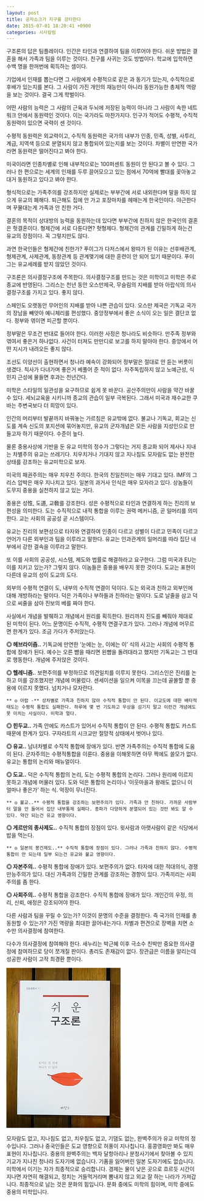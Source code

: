 ```yaml
---
layout: post
title: 공자쇼크가 지구를 강타한다
date: 2015-07-01 18:20:41 +0900
categories: 시사칼럼
---
```

구조론의 답은 팀플레이다. 인간은 타인과 연결하여 팀을 이루어야 한다. 쉬운 방법은 결혼을 해서 가족과 팀을 이루는 것이다. 친구를 사귀는 것도 방법이다. 학교에 입학하면 수백 명을 한꺼번에 획득하는 셈이다. 

  


기업에서 인재를 뽑는다면 그 사람에게 수평적으로 같은 과 동기가 있는지, 수직적으로 후배가 있는지를 본다. 그 사람이 가진 개인의 재능만이 아니라 동원가능한 총체적 역량을 보는 것이다. 결국 그게 학벌이다. 

  


어떤 사람의 능력은 그 사람의 근육과 두뇌에 저장된 능력이 아니라 그 사람이 속한 네트워크 안에서 동원력인 것이다. 이는 국가라도 마찬가지다. 인구가 적어도 수평적, 수직적 동원력이 있으면 국력이 센 것이다. 

  


수평적 동원력은 외교력이고, 수직적 동원력은 국가의 내부가 인종, 민족, 성별, 사투리, 계급, 지역색 등으로 분열되지 않고 통합되어 있는지를 보는 것이다. 차별이 만연한 국가라면 동원력은 떨어진다고 봐야 한다. 

  


미국이라면 인종차별로 인해 내부적으로는 100퍼센트 동원이 안 된다고 볼 수 있다. 그러나 한 편으로는 세계의 인재를 두루 끌어모으고 있는 점에서 70억에 빨대를 꽂아놓고 대거 동원하고 있다고 봐야 한다. 

  


형식적으로는 가족주의를 강조하지만 실제로는 부부간에 서로 내외한다며 말을 하지 않으게 유교의 폐해다. 퇴근해도 집에 안 가고 포장마차를 헤매는게 한국인이다. 야근한다며 꾸물대는게 가족과 안 친한 거다. 

  


결혼의 목적이 상대방의 능력을 동원하는데 있다면 부부간에 친하지 않은 한국인의 결혼은 헛결혼이다. 형제간에 서로 다툰다면? 헛형제다. 형제간의 관계를 긴밀하게 하는건 유교의 장점이다. 꼭 그렇지만도 않다. 

  


과연 한국인들은 형제간에 친한가? 푸이그가 다저스에서 왕따가 된 이유는 선후배관계, 형제관계, 사제관계, 동창관계 등 관계맺기에 대한 훈련이 안 되어 있기 때문이다. 푸이그는 유교세례를 받지 않았던 것이다. 

  


구조론은 의사결정구조에 주목한다. 의사결정구조를 만드는 것은 미학이고 미학은 주로 종교에 반영된다. 그리스는 천년 동안 오스만제국, 무슬림의 지배를 받아 아랍식의 의사결정구조를 가지고 있다. 좋지 않다. 

  


스페인도 오랫동안 무어인의 지배를 받아 나쁜 관습이 있다. 오스만 제국은 기독교 국가의 장남을 빼앗아 예니체리를 편성했다. 중앙정부에서 좋은 소식이 오는 일은 결단코 없다. 정부와 엮이면 피곤할 뿐이다. 

  


정부말은 무조건 반대로 들어야 한다. 이러한 사정은 청나라도 비슷하다. 만주족 정부와 엮여서 좋은거 하나없다. 사건이 터져도 만만디로 보고를 하지 말아야 한다. 중앙에서 어떤 지시가 내려오든 좋지 않다. 

  


조선도 이양선이 출현하면서 청나라 예속이 강화되어 정부말은 절대로 안 듣는 버릇이 생겼다. 칙사가 다녀가며 좋은거 베풀어 준 적이 없다. 자주독립하지 않고 노예근성, 식민지 근성에 물들면 후과는 천년간다. 

  


미학은 스타일의 일관성을 요구하므로 쉽게 못 바꾼다. 공산주의만이 사람을 약간 바꿀 수 있다. 세뇌교육을 시키니까 종교의 관습이 일부 극복된다. 그래서 미국과 재수교한 쿠바는 주변국보다 더 희망이 있다. 

  


인간의 머리부터 발끝까지 바꿔놓는 가르침은 유교밖에 없다. 불교나 기독교, 회교는 신도를 계속 신도의 포지션에 묶어놓지만, 유교의 군자개념은 모든 사람을 지성인으로 만들고자 하기 때문이다. 수준이 높다. 

  


물론 중용사상에 기반을 둔 유교 미학의 정수가 그렇다는 거지 종교화 되어 제사나 지내는 차별주의 유교는 쓰레기다. 치우치거나 기대지 않고 지나침도 모자람도 없는 완전한 상태를 강조하는 유교미학으로 보자. 

  


미국의 패권주의는 매우 치우친 주의다. 한국의 친일친미는 매우 기대고 있다. IMF의 그리스 압박은 매우 지나치고 있다. 일본의 과거사 인식은 매우 모자라고 있다. 상놈들이 도무지 중용을 실천하지 않고 있는 거다. 

  


중용은 성性, 도道, 교敎를 강조한다. 성은 수평적으로 타인과 연결하게 하는 진리의 보편성을 의미한다. 도는 수직적으로 내적 통합을 이루는 권력 메커니즘, 곧 일머리를 의미한다. 교는 사회의 공공성 곧 시스템이다. 

  


유교는 진리의 보편성으로 타자와 연결하여 인종이 다르고 성별이 다르고 민족이 다르고 언어가 다른 외부인과 팀을 이루라고 말한다. 유교는 인과관계의 일머리를 따라 집단 내부에서 강한 결속을 이루라고 말한다. 

  


또 이를 사회의 공공성, 시스템, 제도와 법률로 해결하라고 요구한다. 그럼 미국과 EU는 이를 지키고 있는가? 그렇지 않다. 이놈들은 중용을 배우지 못한 것이다. 도교는 표현이 다른데 유교의 성이 도교의 도다. 

  


외부의 수평적 연결이 도, 내부의 수직적 연결이 덕이다. 도는 외국과 친하고 외부인에 대해 개방하라는 말이다. 덕은 가족이나 부하들과 친하라는 말이다. 도로 날줄을 삼고 덕으로 씨줄을 삼아 진보의 베를 짜야 한다. 

  


사실에서 개념을 발췌하고 개념에서 원리를 획득한다. 원리까지 진도를 빼줘야 제대로 된 미학이 된다. 어느 문명이든 수직적, 수평적 연결구조가 있다. 그러나 개념에 머무르면 한계가 있다. 조금 가다가 주저앉는다. 

  


**◎ 헤브라이즘..** 기독교에 만연한 ‘눈에는 눈, 이에는 이’ 식의 사고는 사회의 수평적 통합에 장애가 된다. 예수는 오른 뺨을 때리면 왼뺨을 돌려대라고 했지만 기독교는 그 반대로 행동한다. 개념에 주저앉은 것이다. 

  


**◎ 헬레니즘.**. 보편주의를 부정하므로 의견일치를 이루지 못한다. 그리스인은 진리를 논하고 미를 강조했지만 개념에 머물렀다. 센세이션을 일으켜 이목을 끄는데 골몰할 뿐 중용에 이르지 못했다. 넘치거나 모자란다. 

  


 
    ** ◎ 아랍 -** 성차별로 가족과 친하지 않아 수직적 통합이 안 된다. 이교도에 대한 배타적 태도는 수평적 통합도 실패한다. 하루에 몇 번 기도하고 우상을 섬기지 말고 이런건 개념에도 못 미치는 사실이다. 미학과 멀다. 

  


**◎ 힌두교..** 가족 안에도 카스트가 있어서 수직적 통합이 안 된다. 수평적 통합도 카스트 때문에 한계가 있다. 구자라트의 시크교만 절망적 상태에서 벗어나 있다. 

  


**◎ 유교..** 남녀차별로 수직적 통합에 장애가 있다. 반면 가족주의는 수직적 통합에 도움이 된다. 군자주의는 수평적통합을 이룬다. 중용을 이해못하면 아무 짝에도 쓸모가 없다. 유교는 통합의 논리와 매뉴얼이다. 

  


**◎ 도교..** 덕은 수직적 통합의 논리, 도는 수평적 통합의 논리다. 그러나 원리에 이르지 못하고 개념에 머물러 있다. 도와 덕은 통합의 논리이나 ‘이웃마을과 왕래도 없으니 이 얼마나 좋은가’ 하는 식. 억장이 무너진다. 

  


 
    ** ◎ 불교..** 수평적 통합을 강조하는 보편주의가 있다. 가족과 안 친하다. 가까운 사람부터 말을 안 들어서 집단 내부통제 실패다. 종파가 다양하게 분열되어 있는 것만 봐도 알 수 있다. 약간 되는건 유교 영향이다. 

  


**◎ 게르만의 종사제도..** 수직적 통합의 장점이 있다. 윗사람과 아랫사람이 같은 식당에서 밥을 먹는다. 

  


 

    ** ◎ 일본의 봉건제도..** 수직적 통합에 장점이 있다. 그러나 가족과 친하지 않다. 수평적 통합이 안 되는데 일부 되는건 유교와 불교 영향이다. 

  


**◎ 자본주의..** 수평적 통합에 장애가 있다. 보편주의가 없다. 타자에 대한 적대의식, 경쟁만능주의가 있다. 대신 가족과의 긴밀한 관계를 강조하는 경향이 있다. 가족끼리는 사회주의를 좀 한다. 

  


**◎ 사회주의..** 수평적 통합을 강조한다. 수직적 통합에 장애가 있다. 개인간의 우정, 의리, 신뢰, 애정은 강조되어야 한다. 

  


다른 사람과 팀을 꾸릴 수 있는가? 이것이 문명의 수준을 결정한다. 즉 국가의 인재를 총동원할 수 있는가? 가진 역량을 최대한 끌어내는가다. 차별과 편견으로 장벽을 치면 소수만 의사결정에 참여한다. 

  


다수가 의사결정에 참여해야 한다. 새누리는 박근혜 이후 극소수 친박만 중요한 의사결정에 참여하므로 당이 쪼개질 판이다. 총리도 존재감이 없다. 장관급은 이름을 알리는데 성공한 사람이 고작 최경환 뿐이다. 

  



 

    


<img src="files/attach/images/199/615/603/DSC01488.JPG" alt="DSC01488.JPG" width="300" height="419" /> 

  


모자람도 없고, 지나침도 없고, 치우침도 없고, 기댐도 없는, 완벽주의가 유교 미학의 정수입니다. 그러나 중국인들은 도교 영향으로 허풍이 지나칩니다. 홍콩영화만 봐도 매우 표현이 지나칩니다. 중용의 완벽주의는 백자 달항아리나 분청사기에서 찾아볼 수 있지 기교가 지나친 청나라 도자기에 없습니다. 기품을 잃어버린 일본 도자기에도 없습니다. 미학에서 이기는 자가 최종적으로 승리합니다. 경제는 물이 낮은 곳으로 흐르듯 시간이 지나면 자연히 해결되고, 정치는 거들먹거리며 뽐내지 않고 외교 잘 하는 나라가 가져갑니다. 최종적으로 남는 것은 문화의 힘입니다. 문화 중에도 미학의 힘이며, 미학 중에도 중용의 미학입니다.